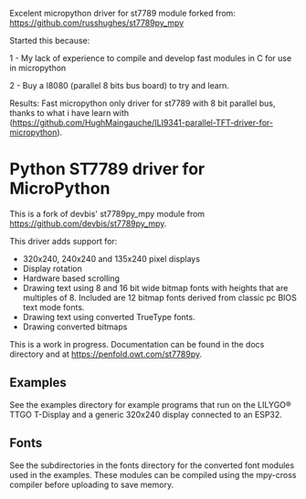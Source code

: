 Excelent micropython driver for st7789 module forked from:
https://github.com/russhughes/st7789py_mpy

Started this because:

   1 - My lack of experience to compile and develop fast modules in C for use in micropython
   
   2 - Buy a I8080 (parallel 8 bits bus board) to try and learn.

Results:
  Fast micropython only driver for st7789 with 8 bit parallel bus, thanks to what i have learn with (https://github.com/HughMaingauche/ILI9341-parallel-TFT-driver-for-micropython).

Python ST7789 driver for MicroPython
====================================

This is a fork of devbis' st7789py_mpy module from
https://github.com/devbis/st7789py_mpy.

This driver adds support for:

- 320x240, 240x240 and 135x240 pixel displays
- Display rotation
- Hardware based scrolling
- Drawing text using 8 and 16 bit wide bitmap fonts with heights that are
  multiples of 8.  Included are 12 bitmap fonts derived from classic pc
  BIOS text mode fonts.
- Drawing text using converted TrueType fonts.
- Drawing converted bitmaps

This is a work in progress. Documentation can be found in the docs directory
and at https://penfold.owt.com/st7789py.


Examples
--------

See the examples directory for example programs that run on the LILYGO® TTGO T-Display and
a generic 320x240 display connected to an ESP32.

Fonts
-----

See the subdirectories in the fonts directory for the converted font modules
used in the examples. These modules can be compiled using the mpy-cross
compiler before uploading to save memory.
